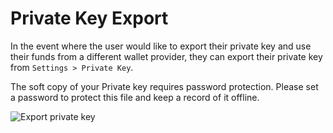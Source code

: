 # Private Key Export

In the event where the user would like to export their private key and use their funds from a different wallet provider, they can export their private key from `Settings > Private Key`.

The soft copy of your Private key requires password protection. Please set a password to protect this file and keep a record of it offline.

![Export private key](../../.gitbook/assets/privatekeyexport.png)

